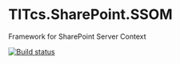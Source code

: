 # TITcs.SharePoint.SSOM
Framework for SharePoint Server Context

[![Build status](https://ci.appveyor.com/api/projects/status/p85x72g4ur04j8q0?svg=true)](https://ci.appveyor.com/project/Stiven/titcs-sharepoint-ssom)

